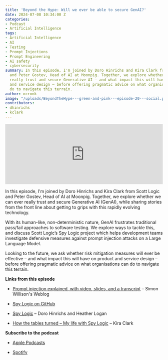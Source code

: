 ```yaml
---
title: 'Beyond the Hype: Will we ever be able to secure GenAI?'
date: 2024-07-08 10:34:00 Z
categories:
- Podcast
- Artificial Intelligence
tags:
- Artificial Intelligence
- AI
- Testing
- Prompt Injections
- Prompt Engineering
- AI safety
- cybersecurity
summary: In this episode, I'm joined by Doro Hinrichs and Kira Clark from Scott Logic
  and Peter Gostev, Head of AI at Moonpig. Together, we explore whether we can ever
  really trust and secure Generative AI – and what impact this will have on product
  and service design – before offering pragmatic advice on what organisations can
  do to navigate this terrain.
author: ocronk
image: "/uploads/BeyondTheHype---green-and-pink---episode-20---social.png"
contributors:
- dhinrichs
- kclark
---
```


<iframe title="Embed Player" src="https://play.libsyn.com/embed/episode/id/32044872/height/192/theme/modern/size/large/thumbnail/yes/custom-color/ffffff/time-start/00:00:00/playlist-height/200/direction/backward/download/yes/font-color/252525" height="192" width="100%" scrolling="no" allowfullscreen="" webkitallowfullscreen="true" mozallowfullscreen="true" oallowfullscreen="true" msallowfullscreen="true" style="border: none;"></iframe>

In this episode, I'm joined by Doro Hinrichs and Kira Clark from Scott Logic and Peter Gostev, Head of AI at Moonpig. Together, we explore whether we can ever really trust and secure Generative AI (GenAI), while sharing stories from the front line about getting to grips with this rapidly evolving technology.

With its human-like, non-deterministic nature, GenAI frustrates traditional pass/fail approaches to software testing. We explore ways to tackle this, and discuss Scott Logic’s Spy Logic project which helps development teams investigate defensive measures against prompt injection attacks on a Large Language Model.

Looking to the future, we ask whether risk mitigation measures will ever be effective – and what impact this will have on product and service design – before offering pragmatic advice on what organisations can do to navigate this terrain.

**Links from this episode**

* [Prompt injection explained, with video, slides, and a transcript](https://simonwillison.net/2023/May/2/prompt-injection-explained/) – Simon Willison's Weblog

* [Spy Logic on GitHub](https://github.com/ScottLogic/prompt-injection)

* [Spy Logic](https://blog.scottlogic.com/2023/11/03/spy-logic.html) – Doro Hinrichs and Heather Logan

* [How the tables turned – My life with Spy Logic](https://blog.scottlogic.com/2024/02/21/how-the-tables-turned-my-life-with-spylogic.html) – Kira Clark

**Subscribe to the podcast**

* [Apple Podcasts](https://podcasts.apple.com/dk/podcast/beyond-the-hype/id1612265563)

* [Spotify](https://open.spotify.com/show/2BlwBJ7JoxYpxU4GBmuR4x)